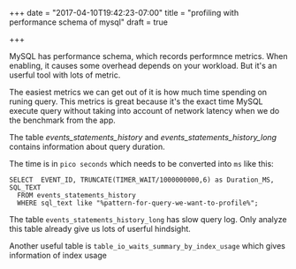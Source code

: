 +++
date = "2017-04-10T19:42:23-07:00"
title = "profiling with performance schema of mysql"
draft = true

+++

MySQL has performance schema, which records performnce metrics. When
enabling, it causes some overhead depends on your workload. But it's an
userful tool with lots of metric.

The easiest metrics we can get out of it is how much time spending on
runing query. This metrics is great because it's the exact time MySQL
execute query without taking into account of network latency when we do
the benchmark from the app.

The table *events_statements_history* and
*events_statements_history_long* contains information about query
duration.

The time is in `pico seconds` which needs to be converted into `ms` 
like this:


```
SELECT  EVENT_ID, TRUNCATE(TIMER_WAIT/1000000000,6) as Duration_MS, SQL_TEXT
  FROM events_statements_history
  WHERE sql_text like "%pattern-for-query-we-want-to-profile%";
```

The table `events_statements_history_long` has slow query log. Only
analyze this table already give us lots of userful hindsight.

Another useful table is `table_io_waits_summary_by_index_usage` which
gives information of index usage
